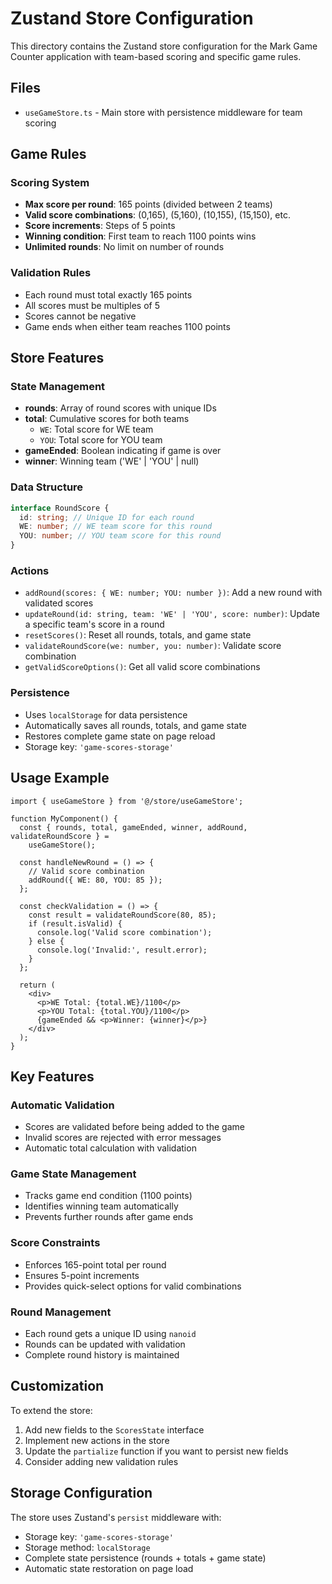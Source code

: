 # Zustand Store Configuration

This directory contains the Zustand store configuration for the Mark Game Counter application with team-based scoring and specific game rules.

## Files

- `useGameStore.ts` - Main store with persistence middleware for team scoring

## Game Rules

### Scoring System

- **Max score per round**: 165 points (divided between 2 teams)
- **Valid score combinations**: (0,165), (5,160), (10,155), (15,150), etc.
- **Score increments**: Steps of 5 points
- **Winning condition**: First team to reach 1100 points wins
- **Unlimited rounds**: No limit on number of rounds

### Validation Rules

- Each round must total exactly 165 points
- All scores must be multiples of 5
- Scores cannot be negative
- Game ends when either team reaches 1100 points

## Store Features

### State Management

- **rounds**: Array of round scores with unique IDs
- **total**: Cumulative scores for both teams
  - `WE`: Total score for WE team
  - `YOU`: Total score for YOU team
- **gameEnded**: Boolean indicating if game is over
- **winner**: Winning team ('WE' | 'YOU' | null)

### Data Structure

```typescript
interface RoundScore {
  id: string; // Unique ID for each round
  WE: number; // WE team score for this round
  YOU: number; // YOU team score for this round
}
```

### Actions

- `addRound(scores: { WE: number; YOU: number })`: Add a new round with validated scores
- `updateRound(id: string, team: 'WE' | 'YOU', score: number)`: Update a specific team's score in a round
- `resetScores()`: Reset all rounds, totals, and game state
- `validateRoundScore(we: number, you: number)`: Validate score combination
- `getValidScoreOptions()`: Get all valid score combinations

### Persistence

- Uses `localStorage` for data persistence
- Automatically saves all rounds, totals, and game state
- Restores complete game state on page reload
- Storage key: `'game-scores-storage'`

## Usage Example

```tsx
import { useGameStore } from '@/store/useGameStore';

function MyComponent() {
  const { rounds, total, gameEnded, winner, addRound, validateRoundScore } =
    useGameStore();

  const handleNewRound = () => {
    // Valid score combination
    addRound({ WE: 80, YOU: 85 });
  };

  const checkValidation = () => {
    const result = validateRoundScore(80, 85);
    if (result.isValid) {
      console.log('Valid score combination');
    } else {
      console.log('Invalid:', result.error);
    }
  };

  return (
    <div>
      <p>WE Total: {total.WE}/1100</p>
      <p>YOU Total: {total.YOU}/1100</p>
      {gameEnded && <p>Winner: {winner}</p>}
    </div>
  );
}
```

## Key Features

### Automatic Validation

- Scores are validated before being added to the game
- Invalid scores are rejected with error messages
- Automatic total calculation with validation

### Game State Management

- Tracks game end condition (1100 points)
- Identifies winning team automatically
- Prevents further rounds after game ends

### Score Constraints

- Enforces 165-point total per round
- Ensures 5-point increments
- Provides quick-select options for valid combinations

### Round Management

- Each round gets a unique ID using `nanoid`
- Rounds can be updated with validation
- Complete round history is maintained

## Customization

To extend the store:

1. Add new fields to the `ScoresState` interface
2. Implement new actions in the store
3. Update the `partialize` function if you want to persist new fields
4. Consider adding new validation rules

## Storage Configuration

The store uses Zustand's `persist` middleware with:

- Storage key: `'game-scores-storage'`
- Storage method: `localStorage`
- Complete state persistence (rounds + totals + game state)
- Automatic state restoration on page load
